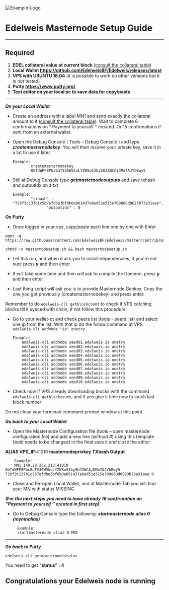 ![Example-Logo](https://sappcoin.com/wp-content/uploads/2021/05/Edelweis-logo-transparent.png)

# Edelweis Masternode Setup Guide
***
## Required
1) **EDEL collateral value at current block** ([consult the collateral table](../../README.md#rewards-breakdown))
2) **Local Wallet https://github.com/EdelweisBF/Edelweis/releases/latest**
3) **VPS with UBUNTU 18.04** (it is possible to work on other versions but it is not tested)
4) **Putty https://www.putty.org/**
5) **Text editor on your local pc to save data for copy/paste**
***

***On your Local Wallet***
* Create an address with a label MN1 and send exactly the collateral amount to it ([consult the collateral table](../../README.md#rewards-breakdown)).
 Wait to complete 6 confirmations on “ Payment to yourself “ created.
 Or 15 confirmations if sent from an external wallet.

* Open the Debug Console ( Tools – Debug Console ) and type ***createmasternodekey***.
You will then receive your private key, save it in a txt to use it later.
  ```
  Example:
          createmasternodekey
          8mTdWPF8Pbc6aTS36W5koLYZWSo5Jby5UJZWCAjDMo7AJYbBwy5
* Still at Debug Console type ***getmasternodeoutputs*** and save txhash and outputidx on a txt
  ```
  Exemple:
          "txhash" : "726f3c137b1c567efdbe3bf0b0a061437a8ed52e515e709868d0623b73a31aee",
		         "outputidx" : 0

***On Putty***

* Once logged in your vps, *copy/paste* each line one by one with *Enter*

```
wget -q https://raw.githubusercontent.com/EdelweisBF/Edelweis/master/contrib/masternodesetup/masternodesetup.sh
```

```
chmod +x masternodesetup.sh && bash masternodesetup.sh
```

* Let this run, and when it ask you to install dependencies, if you're not sure press ***y*** and then enter

* It will take some time and then will ask to compile the Daemon, press ***y*** and then enter 

* Last thing script will ask you is to provide Masternode Genkey. Copy the one you got previously (createmasternodekey) and press enter.

Remember to do `edelweis-cli getblockcount` to check if VPS catching blocks till it synced with chain, if not follow this procedure:

* Go to your wallet-qt and check peers list (tools - peers list) and select one ip from the list. With that ip do the follow command at VPS `edelweis-cli addnode "ip" onetry`

      Example:
		  edelweis-cli addnode seed01.edelweis.io onetry
		  edelweis-cli addnode seed02.edelweis.io onetry
		  edelweis-cli addnode seed03.edelweis.io onetry
		  edelweis-cli addnode seed04.edelweis.io onetry
		  edelweis-cli addnode seed05.edelweis.io onetry
		  edelweis-cli addnode seed06.edelweis.io onetry
		  edelweis-cli addnode seed07.edelweis.io onetry
		  edelweis-cli addnode seed08.edelweis.io onetry
		  edelweis-cli addnode seed09.edelweis.io onetry
		  edelweis-cli addnode seed10.edelweis.io onetry

    
* Check now if VPS already downloading blocks with the command `edelweis-cli getblockcount`, and if yes give it time now to catch last block number 

Do not close your terminal/ command prompt window at this point.

***Go back to your Local Wallet***

* Open the Masternode Configuration file (tools – open masternode configuration file) and add a new line (without #) using this template (bold needs to be changed) in the final save it and close the editor

**ALIAS VPS_IP**:41010 **masternodeprivkey TXhash Output**

		Example:
		MN1 149.28.232.213:41010 8mTdWPF8Pbc6aTS36W5koLYZWSo5Jby5UJZWCAjDMo7AJYbBwy5 726f3c137b1c567efdbe3bf0b0a061437a8ed52e515e709868d0623b73a31aee 0

* Close and Re-open Local Wallet, and at Masternode Tab you will find your MN with status MISSING

***(For the next steps you need to have already 16 confirmation on “Payment to yourself “ created in first step)***

* Go to Debug Console type the following: ***startmasternode alias 0 (mymnalias)***

		Example:
		startmasternode alias 0 MN1
***

***Go back to Putty***

```
edelweis-cli getmasternodestatus
```

You need to get **"status" : 4** 

## Congratulations your Edelweis node is running

